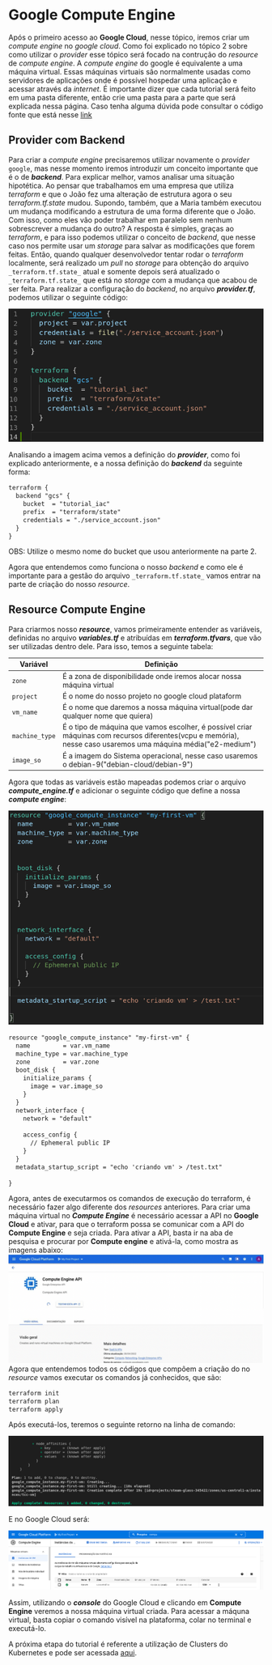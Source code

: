 # Google Compute Engine
Após o primeiro acesso ao **Google Cloud**, nesse tópico, iremos criar um _compute engine_ no _google cloud_. Como foi explicado no tópico 2 sobre como utilizar o _provider_ esse tópico será focado na contrução do _resource_ de _compute_ _engine_.
A  _compute_ _engine_ do google é equivalente a uma máquina virtual. Essas máquinas virtuais são normalmente usadas como servidores de aplicações onde é possível hospedar uma aplicação e acessar através da _internet_.
É importante dizer que cada tutorial será feito em uma pasta diferente, então crie uma pasta para a parte que será explicada nessa página.
Caso tenha alguma dúvida pode consultar o código fonte que está nesse [link](https://github.com/DevOps-para-iniciantes/IaC/tree/master/parte3)
## Provider com Backend

Para criar a _compute_ _engine_ precisaremos utilizar novamente o _provider_ ```google```, mas nesse momento iremos introduzir um conceito importante que é o de **_backend_**.
Para explicar melhor, vamos analisar uma situação hipotética. Ao pensar que trabalhamos em uma empresa que utiliza _terraform_ e que o João fez uma alteração de estrutura agora o seu _terraform.tf.state_ mudou. Supondo, também, que a Maria também executou um mudança modificando a estrutura de uma forma diferente que o João. Com isso, como eles vão poder trabalhar em paralelo sem nenhum sobrescrever a mudança do outro? A resposta é simples, graças ao _terraform_, e para isso podemos utilizar o conceito de _backend_, que nesse caso nos permite usar um _storage_ para salvar as modificações que forem feitas. Então, quando qualquer desenvolvedor tentar rodar o _terraform_ localmente, será realizado um _pull_ no _storage_ para obtenção do arquivo  ```_terraform.tf.state_``` atual e somente depois será atualizado o ```_terraform.tf.state_``` que está no _storage_ com a mudança que acabou de ser feita. Para realizar a configuração do _backend_, no arquivo **_provider.tf_**, podemos utilizar o seguinte código:

![Provider](images/provider-compute-engine.png)

Analisando a imagem acima vemos a definição do **_provider_**, como foi explicado anteriormente, e a nossa definição do **_backend_** da seguinte forma:

```
terraform {
  backend "gcs" {
    bucket  = "tutorial_iac"
    prefix  = "terraform/state"
    credentials = "./service_account.json"
  }
}

```
OBS: Utilize o mesmo nome do bucket que usou anteriormente na parte 2.

Agora que entendemos como funciona o nosso _backend_ e como ele é importante para a gestão do arquivo  ```_terraform.tf.state_``` vamos entrar na parte de criação do nosso _resource_.

## Resource Compute Engine

Para criarmos nosso **_resource_**, vamos primeiramente entender as variáveis, definidas no arquivo **_variables.tf_** e atribuídas em **_terraform.tfvars_**, que vão ser utilizadas dentro dele. Para isso, temos a seguinte tabela:

|  Variável |Definição   |
|---|---|
|```zone```   |   É a zona de disponibilidade onde iremos alocar nossa máquina virtual|
| ```project```  | É o nome do nosso projeto no google cloud plataform   |
| ```vm_name```  | É o nome que daremos a nossa máquina virtual(pode dar qualquer nome que quiera) |
|```machine_type```| É o tipo de máquina que vamos escolher, é possível criar máquinas com recursos diferentes(vcpu e memória), nesse caso usaremos uma máquina média("e2-medium")|
|```image_so```| É a imagem do Sistema operacional, nesse caso usaremos o debian-9("debian-cloud/debian-9")|

Agora que todas as variáveis estão mapeadas podemos criar o arquivo **_compute_engine.tf_** e adicionar o seguinte código que define a nossa **_compute_ _engine_**:

![resources compute engine](images/resources-compute-engine.png)

```
resource "google_compute_instance" "my-first-vm" {
  name         = var.vm_name
  machine_type = var.machine_type
  zone         = var.zone
  boot_disk {
    initialize_params {
      image = var.image_so
    }
  }
  network_interface {
    network = "default"

    access_config {
      // Ephemeral public IP
    }
  }
  metadata_startup_script = "echo 'criando vm' > /test.txt"

}
```
Agora, antes de executarmos os comandos de execução do terraform, é necessário fazer algo diferente dos *resources* anteriores. Para criar uma máquina virtual no ***Compute Engine*** é necessário acessar a API no **Google Cloud** e ativar, para que o terraform possa se comunicar com a API do **Compute Engine** e seja criada. Para ativar a API, basta ir na aba de pesquisa e procurar por **Compute engine** e ativá-la, como mostra as imagens abaixo:
![compete engine](images/compute-engine.png)
Agora que entendemos todos os códigos que compõem a criação do no _resource_ vamos executar os comandos já conhecidos, que são:

```
terraform init
terraform plan
terraform apply
```

Após executá-los, teremos o seguinte retorno na linha de comando:

![resultado compute engine](images/resultado.png)

E no Google Cloud será:

![resultado compute engine](images/resultado-1.png)

Assim, utilizando o **_console_** do Google Cloud e clicando em **Compute Engine** veremos a nossa máquina virtual criada. Para acessar a máquna virtual, basta copiar o comando visível na plataforma, colar no terminal e executá-lo.

A próxima etapa do tutorial é referente a utilização de Clusters do Kubernetes e pode ser acessada [aqui](../parte4/main.md).

